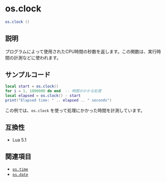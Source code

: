 # os.clock

```lua
os.clock ()
```

## 説明

プログラムによって使用されたCPU時間の秒数を返します。この関数は、実行時間の計測などに使われます。

## サンプルコード

```lua
local start = os.clock()
for i = 1, 1000000 do end  -- 時間のかかる処理
local elapsed = os.clock() - start
print("Elapsed time: " .. elapsed .. " seconds")
```

この例では、`os.clock` を使って処理にかかった時間を計測しています。

## 互換性

- Lua 5.1

## 関連項目

- [`os.time`](time.md)
- [`os.date`](date.md)